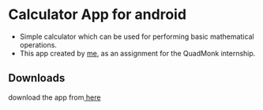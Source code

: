 # Calculator App for android
- Simple calculator which can be used for performing basic mathematical operations.
- This app created by <a href = "https://github.com/J-Srinivasalu">me</a>, as an assignment for the QuadMonk internship.


## Downloads
download the app from<a href="extras/app-debug.apk"> here</a>